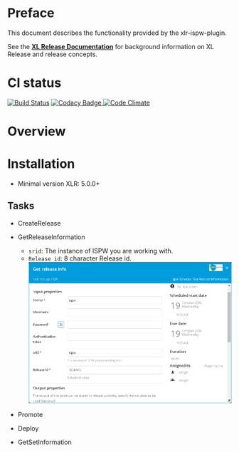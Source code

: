 # Preface #

This document describes the functionality provided by the xlr-ispw-plugin.

See the **[XL Release Documentation](https://docs.xebialabs.com/xl-release/index.html)** for background information on XL Release and release concepts.

# CI status #

[![Build Status][xlr-ispw-plugin-travis-image]][xlr-ispw-plugin-travis-url]
[![Codacy Badge][xlr-ispw-plugin-codacy-image] ][xlr-ispw-plugin-codacy-url]
[![Code Climate][xlr-ispw-plugin-code-climate-image] ][xlr-ispw-plugin-code-climate-url]

[xlr-ispw-plugin-travis-image]: https://travis-ci.org/xebialabs-community/xlr-ispw-plugin.svg?branch=master
[xlr-ispw-plugin-travis-url]: https://travis-ci.org/xebialabs-community/xlr-ispw-plugin
[xlr-ispw-plugin-codacy-image]: https://api.codacy.com/project/badge/Grade/36153ed9460a44d289aa1186cde51fa1
[xlr-ispw-plugin-codacy-url]: https://www.codacy.com/app/joris-dewinne/xlr-ispw-plugin
[xlr-ispw-plugin-code-climate-image]: https://codeclimate.com/github/xebialabs-community/xlr-ispw-plugin/badges/gpa.svg
[xlr-ispw-plugin-code-climate-url]: https://codeclimate.com/github/xebialabs-community/xlr-ispw-plugin


# Overview #

# Installation #

* Minimal version XLR: 5.0.0+

## Tasks ##
+ CreateRelease
+ GetReleaseInformation
  + `srid`: The instance of ISPW you are working with.
  + `Release id`: 8 character Release id.
  ![XLR Get Release Information](images/GetReleaseInfo.png)

+ Promote
+ Deploy
+ GetSetInformation